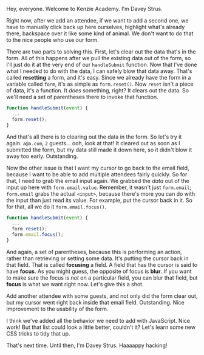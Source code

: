 Hey, everyone. Welcome to Kenzie Academy. I'm Davey Strus.

Right now, after we add an attendee, if we want to add a second one, we have to manually click back up here ourselves, highlight what's already there, backspace over it like some kind of animal. We don't want to do that to the nice people who use our form.

There are two parts to solving this. First, let's clear out the data that's in the form. All of this happens after we pull the existing data out of the form, so I'll just do it at the very end of our `handleSubmit` function. Now that I've done what I needed to do with the data, I can safely blow that data away. That's called **resetting** a form, and it's easy. Since we already have the form in a variable called `form`, it's as simple as `form.reset()`. Now `reset` isn't a piece of data, it's a function. It _does_ something, right? It clears out the data. So we'll need a set of parentheses there to invoke that function.

```js
function handleSubmit(event) {
  ...
  form.reset();
}
```

And that's all there is to clearing out the data in the form. So let's try it again. `a@a.com`, `2` guests... ooh, look at that! It cleared out as soon as I submitted the form, but my data still made it down here, so it didn't blow it away too early. Outstanding.

Now the other issue is that I want my cursor to go back to the email field, because I want to be able to add multiple attendees fairly quickly. So for that, I need to grab the email input again. We grabbed the _data_ out of the input up here with `form.email.value`. Remember, it wasn't just `form.email`; `form.email` grabs the actual `<input>`, because there's more you can do with the input than just read its value. For example, put the cursor back in it. So for that, all we do it `form.email.focus()`.

```js
function handleSubmit(event) {
  ...
  form.reset();
  form.email.focus();
}
```

And again, a set of parentheses, because this is performing an action, rather than retrieving or setting some data. It's putting the cursor back in that field. That is called **focusing** a field. A field that has the cursor is said to have **focus**. As you might guess, the opposite of focus is **blur**. If you want to make sure the focus is _not_ on a particular field, you can blur that field, but **focus** is what we want right now. Let's give this a shot.

Add another attendee with some guests, and not only did the form clear out, but my cursor went right back inside that email field. Outstanding. Nice improvement to the usability of the form.

I think we've added all the behavior we need to add with JavaScript. Nice work! But that list could look a little better, couldn't it? Let's learn some new CSS tricks to tidy that up.

That's next time. Until then, I'm Davey Strus. Haaaappy hacking!
